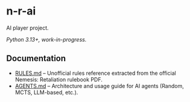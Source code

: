 # n-r-ai

AI player project.

*Python 3.13+, work-in-progress.*

## Documentation

- [RULES.md](RULES.md) – Unofficial rules reference extracted from the official Nemesis: Retaliation rulebook PDF.
- [AGENTS.md](AGENTS.md) – Architecture and usage guide for AI agents (Random, MCTS, LLM-based, etc.).
